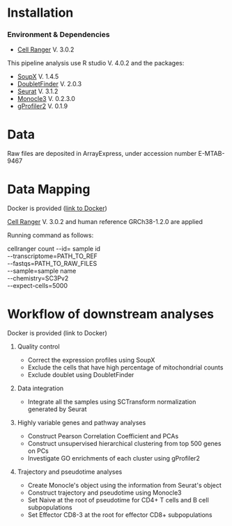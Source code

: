 # Installation

### Environment & Dependencies

- [Cell Ranger](https://support.10xgenomics.com/single-cell-gene-expression/software/downloads/latest) V. 3.0.2

This pipeline analysis use R studio V. 4.0.2 and the packages: 

- [SoupX](https://github.com/constantAmateur/SoupX) V. 1.4.5
- [DoubletFinder](https://github.com/chris-mcginnis-ucsf/DoubletFinder) V. 2.0.3
- [Seurat](https://satijalab.org/seurat/) V. 3.1.2
- [Monocle3](https://cole-trapnell-lab.github.io/monocle3/docs/installation/) V. 0.2.3.0
- [gProfiler2](https://biit.cs.ut.ee/gprofiler/page/r) V. 0.1.9



# Data

Raw files are deposited in ArrayExpress, under accession number E-MTAB-9467



# Data Mapping 

Docker is provided ([link to Docker](https://hub.docker.com/r/jantarika/rstudio_denguetimecourse))

[Cell Ranger](https://support.10xgenomics.com/single-cell-gene-expression/software/downloads/latest) V. 3.0.2 and human reference GRCh38-1.2.0 are applied 

Running command as follows: 

cellranger count --id= sample id \
                              --transcriptome=PATH_TO_REF \
                              --fastqs=PATH_TO_RAW_FILES \
                              --sample=sample name \
                              --chemistry=SC3Pv2 \
                              --expect-cells=5000



# Workflow of downstream analyses

Docker is provided (link to Docker)

1. Quality control 
   - Correct the expression profiles using SoupX
   - Exclude the cells that have high percentage of mitochondrial counts
   - Exclude doublet using DoubletFinder  

2. Data integration

   - Integrate all the samples using SCTransform normalization generated by Seurat

3. Highly variable genes and pathway analyses

   - Construct Pearson Correlation Coefficient and PCAs
   - Construct unsupervised hierarchical clustering from top 500 genes on PCs
   - Investigate GO enrichments of each cluster using gProfiler2 

4. Trajectory and pseudotime analyses 

   - Create Monocle's object using the information from Seurat's object 
   - Construct trajectory and pseudotime using Monocle3
   - Set Naive at the root of pseudotime for CD4+ T cells and B cell subpopulations
   - Set Effector CD8-3 at the root for effector CD8+ subpopulations





















